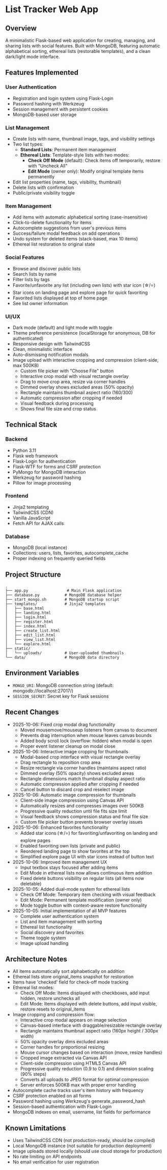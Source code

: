 # List Tracker Web App

## Overview
A minimalistic Flask-based web application for creating, managing, and sharing lists with social features. Built with MongoDB, featuring automatic alphabetical sorting, ethereal lists (restorable templates), and a clean dark/light mode interface.

## Features Implemented

### User Authentication
- Registration and login system using Flask-Login
- Password hashing with Werkzeug
- Session management with persistent cookies
- MongoDB-based user storage

### List Management
- Create lists with name, thumbnail image, tags, and visibility settings
- Two list types:
  - **Standard Lists**: Permanent item management
  - **Ethereal Lists**: Template-style lists with two modes:
    - **Check Off Mode** (default): Check items off temporarily, restore with "Uncheck All"
    - **Edit Mode** (owner only): Modify original template items permanently
- Edit list properties (name, tags, visibility, thumbnail)
- Delete lists with confirmation
- Public/private visibility toggle

### Item Management
- Add items with automatic alphabetical sorting (case-insensitive)
- Click-to-delete functionality for items
- Autocomplete suggestions from user's previous items
- Success/failure modal feedback on add operations
- Undo system for deleted items (stack-based, max 10 items)
- Ethereal list restoration to original state

### Social Features
- Browse and discover public lists
- Search lists by name
- Filter lists by tags
- Favorite/unfavorite any list (including own lists) with star icon (☆/⭐)
- Star icons on landing page and explore page for quick favoriting
- Favorited lists displayed at top of home page
- See list owner information

### UI/UX
- Dark mode (default) and light mode with toggle
- Theme preference persistence (localStorage for anonymous, DB for authenticated)
- Responsive design with TailwindCSS
- Clean, minimalistic interface
- Auto-dismissing notification modals
- Image upload with interactive cropping and compression (client-side, max 500KB)
  - Custom file picker with "Choose File" button
  - Interactive crop modal with visual rectangle overlay
  - Drag to move crop area, resize via corner handles
  - Dimmed overlay shows excluded areas (50% opacity)
  - Rectangle maintains thumbnail aspect ratio (160/300)
  - Automatic compression after cropping if needed
  - Visual feedback during processing
  - Shows final file size and crop status

## Technical Stack

### Backend
- Python 3.11
- Flask web framework
- Flask-Login for authentication
- Flask-WTF for forms and CSRF protection
- PyMongo for MongoDB interaction
- Werkzeug for password hashing
- Pillow for image processing

### Frontend
- Jinja2 templating
- TailwindCSS (CDN)
- Vanilla JavaScript
- Fetch API for AJAX calls

### Database
- MongoDB (local instance)
- Collections: users, lists, favorites, autocomplete_cache
- Proper indexing on frequently queried fields

## Project Structure
```
.
├── app.py                 # Main Flask application
├── database.py           # MongoDB database helper
├── start_mongo.sh        # MongoDB startup script
├── templates/            # Jinja2 templates
│   ├── base.html
│   ├── landing.html
│   ├── login.html
│   ├── register.html
│   ├── index.html
│   ├── create_list.html
│   ├── edit_list.html
│   ├── view_list.html
│   └── explore.html
├── static/
│   └── uploads/          # User-uploaded thumbnails
└── data/                 # MongoDB data directory
```

## Environment Variables
- `MONGO_URI`: MongoDB connection string (default: mongodb://localhost:27017/)
- `SESSION_SECRET`: Secret key for Flask sessions

## Recent Changes
- 2025-10-06: Fixed crop modal drag functionality
  - Moved mousemove/mouseup listeners from canvas to document
  - Prevents drag interruption when mouse leaves canvas bounds
  - Added body scroll lock (overflow: hidden) when modal is open
  - Proper event listener cleanup on modal close
- 2025-10-06: Interactive image cropping for thumbnails
  - Modal-based crop interface with visual rectangle overlay
  - Drag rectangle to reposition crop area
  - Resize rectangle via corner handles (maintains aspect ratio)
  - Dimmed overlay (50% opacity) shows excluded areas
  - Rectangle dimensions match thumbnail display aspect ratio
  - Automatic compression applied after cropping if needed
  - Cancel button to discard crop and reselect image
- 2025-10-06: Automatic image compression for thumbnails
  - Client-side image compression using Canvas API
  - Automatically resizes and compresses images over 500KB
  - Progressive quality reduction until file fits size limit
  - Visual feedback shows compression status and final file size
  - Custom file picker button prevents browser overlay issues
- 2025-10-06: Enhanced favorites functionality
  - Added star icons (☆/⭐) for favoriting/unfavoriting on landing and explore pages
  - Enabled favoriting own lists (private and public)
  - Reordered landing page to show favorites at the top
  - Simplified explore page UI with star icons instead of button text
- 2025-10-06: Improved item management UX
  - Input textbox stays focused after adding items
  - Edit Mode in ethereal lists now allows continuous item addition
  - Fixed delete buttons visibility on regular lists (all items now deletable)
- 2025-10-05: Added dual-mode system for ethereal lists
  - Check Off Mode: Temporary item checking with visual feedback
  - Edit Mode: Permanent template modification (owner only)
  - Mode toggle button with context-aware restore functionality
- 2025-10-05: Initial implementation of all MVP features
  - Complete user authentication system
  - List and item management with sorting
  - Ethereal list functionality
  - Social discovery and favorites
  - Theme toggle system
  - Image upload handling

## Architecture Notes
- All items automatically sort alphabetically on addition
- Ethereal lists store original_items snapshot for restoration
- Items have 'checked' field for check-off mode tracking
- Ethereal list modes:
  - Check Off Mode: Items displayed with checkboxes, add input hidden, restore unchecks all
  - Edit Mode: Items displayed with delete buttons, add input visible, restore resets to original_items
- Image cropping and compression flow:
  - Interactive crop modal appears on image selection
  - Canvas-based interface with draggable/resizable rectangle overlay
  - Rectangle maintains thumbnail aspect ratio (160px height / 300px width)
  - 50% opacity overlay dims excluded areas
  - Corner handles for proportional resizing
  - Mouse cursor changes based on interaction (move, resize handles)
  - Cropped image extracted via Canvas API
  - Client-side compression using HTML5 Canvas API
  - Progressive quality reduction (0.9 to 0.1) and dimension scaling (90% steps)
  - Converts all uploads to JPEG format for optimal compression
  - Server enforces 500KB max with proper error handling
- Autocomplete cache tracks user's item history with frequency
- CSRF protection enabled on all forms
- Password hashing using Werkzeug's generate_password_hash
- Session-based authentication with Flask-Login
- MongoDB indexes on email, username, list fields for performance

## Known Limitations
- Uses TailwindCSS CDN (not production-ready, should be compiled)
- Local MongoDB instance (not suitable for production deployment)
- Image uploads stored locally (should use cloud storage for production)
- No rate limiting on API endpoints
- No email verification for user registration
